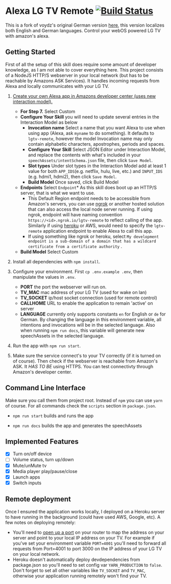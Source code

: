 

# Alexa LG TV Remote [![Build Status](https://travis-ci.org/pparedes1/alexa-lgtv-remote.svg?branch=master)](https://travis-ci.org/pparedes1/alexa-lgtv-remote)


This is a fork of voydz's original German version [here](https://github.com/voydz/alexa-lgtv-remote), this version localizes both English and German languages.
Control your webOS powered LG TV with amazon's alexa. 

## Getting Started

First of all the setup of this skill does require some  amount of developer knowledge, as I am not able to cover everything here. This project consists of a NodeJS HTTP/S webserver in your local network (but has to be reachable by Amazons ASK Services). It handles incoming requests from Alexa and locally communicates with your LG TV.

1. [Create your own Alexa app in Amazons developer center (uses new interaction model).](https://developer.amazon.com/docs/devconsole/create-a-skill-and-choose-the-interaction-model.html)

    * **For Step 7.** Select Custom
    *   **Configure Your Skill** you will need to update several entries in the Interaction Model as below
        * **Invocation name** Select a name that you want Alexa to use when using app (Alexa, ask `myname` to do something). It defaults to `lgtv-remote`, however the model Invocation name may only contain alphabetic characters, apostrophes, periods and spaces.
        * **Configure Your Skill** Select JSON Editor under Interaction Model, and replace the contents with what's included in your `speechAssets/intentSchema.json`  file, then click `Save Model`.
        * **Slot types** Under slot types in the Interaction Model add at least 1 value for both `APP_IDS`(e.g. netflix, hulu, live, etc.) and `INPUT_IDS` (e.g. hdmi1, hdmi2), then click `Save Model`.
        *  **Build Model** Once saved, click Build Model
    *   **Endpoints** Select `Endpoint`* As this skill does boot up an HTTP/S server, that is what we want to use.
        * This Default Region endpoint needs to be accessible from Amazon's servers, you can use [ngrok](https://ngrok.com/) or another hosted solution that can also access the local node server running. If using ngrok, endpoint will have naming convention `https://<id>.ngrok.io/lgtv-remote` to reflect calling of the app. Similarly if using [heroku](https://www.heroku.com) or AWS, would need to specify the `lgtv-remote` application endpoint to enable Alexa to call this app.  
        * If using something like ngrok or heroku, select `My development endpoint is a sub-domain of a domain that has a wildcard certificate from a certificate authority` .
    * **Build Model** Select Custom
        
2. Install all dependencies with `npm install`.

3. Configure your environment. First `cp .env.example .env`, then manipulate the values in `.env`.

    * **PORT** the port the webserver will run on.
    * **TV_MAC** mac address of your LG TV (used for wake on lan)
    * **TV_SOCKET** ip/host socket connection (used for remote control)
    * **CALLHOME** URL to enable the application to remain 'active' on server
    * **LANGUAGE** currently only supports constants `en` for English or `de` for German. By changing the language in this environment variable, all intentions and invocations will be in the selected language. Also when running `npm run docs`, this variable will generate new speechAssets in the selected language. 


4. Run the app with `npm run start`.

5. Make sure the service connect's to your TV correctly (if it is turned on of course). Then check if the webserver is reachable from Amazon's ASK. It *HAS TO BE* using HTTPS. You can test connectivty through Amazon's developer center.

## Command Line Interface

Make sure you call them from project root. Instead of `npm` you can use `yarn` of course. For all commands check the `scripts` section in `package.json`.

* `npm run start`
 builds and runs the app

* `npm run docs`
builds the app and generates the speechAssets

## Implemented Features

* [x] Turn on/off device
* [ ] Volume status, turn up/down
* [x] Mute/unMute tv
* [x] Media player play/pause/close
* [x] Launch apps
* [x] Switch inputs

## Remote deployment
Once I ensured the application works locally, I deployed on a Heroku server to have running in the background (could have used AWS, Google, etc). A few notes on deploying remotely:

 - You'll need to [open up a port](https://portforward.com/router.htm) on your router to map the address on your server and point to your local IP address on your TV. For example if you've set your environment variable `PORT=4001` you'll need to forward all requests from Port=4001 to port 3000 on the IP address of your LG TV on your local network.  
 - Heroku doesn't automatically deploy devdependencies from package.json so you'll need to set config var `YARN_PRODUCTION` to `false`. Don't forget to set all other variables like `TV_SOCKET` and `TV_MAC`, otherwise your application running remotely won't find your TV. 
